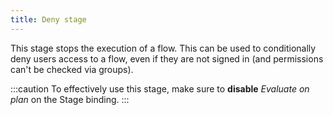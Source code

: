 ```yaml
---
title: Deny stage
---
```


This stage stops the execution of a flow. This can be used to conditionally deny users access to a flow,
even if they are not signed in (and permissions can't be checked via groups).

:::caution
To effectively use this stage, make sure to **disable** _Evaluate on plan_ on the Stage binding.
:::
